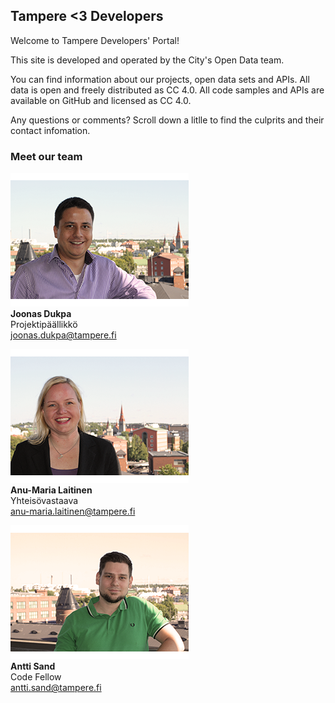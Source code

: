 ## Tampere &lt;3 Developers

Welcome to Tampere Developers' Portal!

This site is developed and operated by the City's Open Data team.

You can find information about our projects, open data sets and APIs. All data is open and freely distributed as CC 4.0. All code samples and APIs are available on GitHub and licensed as CC 4.0.

Any questions or comments? Scroll down a litlle to find the culprits and their contact infomation.

### Meet our team

![profile-jd.png](/profile-jd.png "Joonas Dukpa")  
**Joonas Dukpa**  
Projektipäällikkö  
joonas.dukpa@tampere.fi

![profile-al.png](/profile-al.png "Anu-Maria Laitinen")  
**Anu-Maria Laitinen**  
Yhteisövastaava  
anu-maria.laitinen@tampere.fi

![profile-as.png](/profile-as.png "Antti Sand")  
**Antti Sand**  
Code Fellow  
antti.sand@tampere.fi

